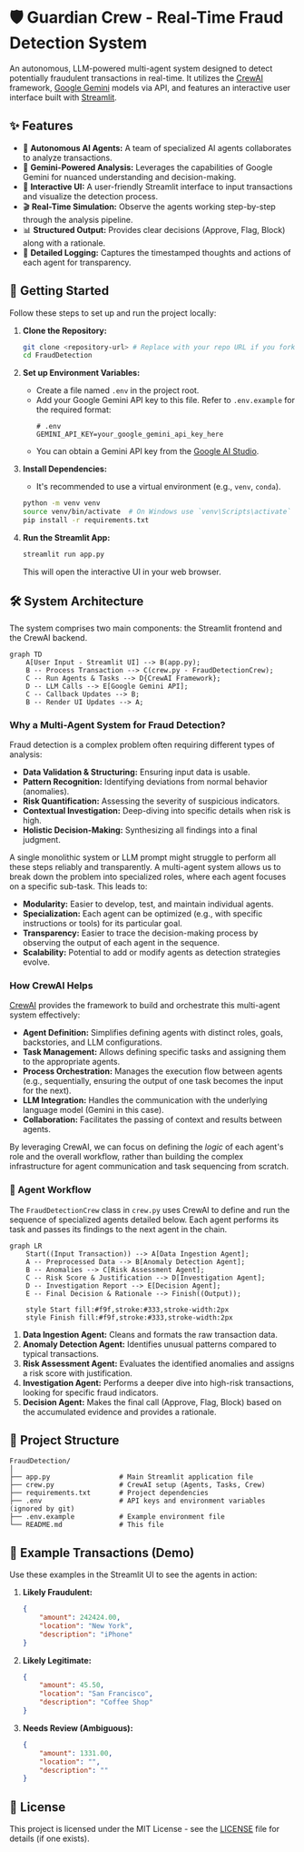 # 🛡️ Guardian Crew - Real-Time Fraud Detection System

An autonomous, LLM-powered multi-agent system designed to detect potentially fraudulent transactions in real-time. It utilizes the [CrewAI](https://www.crewai.com/) framework, [Google Gemini](https://ai.google.dev/) models via API, and features an interactive user interface built with [Streamlit](https://streamlit.io/).

## ✨ Features

- 🤖 **Autonomous AI Agents:** A team of specialized AI agents collaborates to analyze transactions.
- 🧠 **Gemini-Powered Analysis:** Leverages the capabilities of Google Gemini for nuanced understanding and decision-making.
- 🎨 **Interactive UI:** A user-friendly Streamlit interface to input transactions and visualize the detection process.
- 🎬 **Real-Time Simulation:** Observe the agents working step-by-step through the analysis pipeline.
- 📊 **Structured Output:** Provides clear decisions (Approve, Flag, Block) along with a rationale.
- 📝 **Detailed Logging:** Captures the timestamped thoughts and actions of each agent for transparency.

## 🚀 Getting Started

Follow these steps to set up and run the project locally:

1.  **Clone the Repository:**
    ```bash
    git clone <repository-url> # Replace with your repo URL if you fork it
    cd FraudDetection
    ```

2.  **Set up Environment Variables:**
    *   Create a file named `.env` in the project root.
    *   Add your Google Gemini API key to this file. Refer to `.env.example` for the required format:
        ```env
        # .env
        GEMINI_API_KEY=your_google_gemini_api_key_here
        ```
    *   You can obtain a Gemini API key from the [Google AI Studio](https://aistudio.google.com/app/apikey).

3.  **Install Dependencies:**
    *   It's recommended to use a virtual environment (e.g., `venv`, `conda`).
    ```bash
    python -m venv venv
    source venv/bin/activate  # On Windows use `venv\Scripts\activate`
    pip install -r requirements.txt
    ```

4.  **Run the Streamlit App:**
    ```bash
    streamlit run app.py
    ```
    This will open the interactive UI in your web browser.

## 🛠️ System Architecture

The system comprises two main components: the Streamlit frontend and the CrewAI backend.

```mermaid
graph TD
    A[User Input - Streamlit UI] --> B(app.py);
    B -- Process Transaction --> C(crew.py - FraudDetectionCrew);
    C -- Run Agents & Tasks --> D{CrewAI Framework};
    D -- LLM Calls --> E[Google Gemini API];
    C -- Callback Updates --> B;
    B -- Render UI Updates --> A;
```

### Why a Multi-Agent System for Fraud Detection?

Fraud detection is a complex problem often requiring different types of analysis:

*   **Data Validation & Structuring:** Ensuring input data is usable.
*   **Pattern Recognition:** Identifying deviations from normal behavior (anomalies).
*   **Risk Quantification:** Assessing the severity of suspicious indicators.
*   **Contextual Investigation:** Deep-diving into specific details when risk is high.
*   **Holistic Decision-Making:** Synthesizing all findings into a final judgment.

A single monolithic system or LLM prompt might struggle to perform all these steps reliably and transparently. A multi-agent system allows us to break down the problem into specialized roles, where each agent focuses on a specific sub-task. This leads to:

*   **Modularity:** Easier to develop, test, and maintain individual agents.
*   **Specialization:** Each agent can be optimized (e.g., with specific instructions or tools) for its particular goal.
*   **Transparency:** Easier to trace the decision-making process by observing the output of each agent in the sequence.
*   **Scalability:** Potential to add or modify agents as detection strategies evolve.

### How CrewAI Helps

[CrewAI](https://www.crewai.com/) provides the framework to build and orchestrate this multi-agent system effectively:

*   **Agent Definition:** Simplifies defining agents with distinct roles, goals, backstories, and LLM configurations.
*   **Task Management:** Allows defining specific tasks and assigning them to the appropriate agents.
*   **Process Orchestration:** Manages the execution flow between agents (e.g., sequentially, ensuring the output of one task becomes the input for the next).
*   **LLM Integration:** Handles the communication with the underlying language model (Gemini in this case).
*   **Collaboration:** Facilitates the passing of context and results between agents.

By leveraging CrewAI, we can focus on defining the *logic* of each agent's role and the overall workflow, rather than building the complex infrastructure for agent communication and task sequencing from scratch.

### 🤖 Agent Workflow

The `FraudDetectionCrew` class in `crew.py` uses CrewAI to define and run the sequence of specialized agents detailed below. Each agent performs its task and passes its findings to the next agent in the chain.

```mermaid
graph LR
    Start((Input Transaction)) --> A[Data Ingestion Agent];
    A -- Preprocessed Data --> B[Anomaly Detection Agent];
    B -- Anomalies --> C[Risk Assessment Agent];
    C -- Risk Score & Justification --> D[Investigation Agent];
    D -- Investigation Report --> E[Decision Agent];
    E -- Final Decision & Rationale --> Finish((Output));

    style Start fill:#f9f,stroke:#333,stroke-width:2px
    style Finish fill:#f9f,stroke:#333,stroke-width:2px
```

1.  **Data Ingestion Agent:** Cleans and formats the raw transaction data.
2.  **Anomaly Detection Agent:** Identifies unusual patterns compared to typical transactions.
3.  **Risk Assessment Agent:** Evaluates the identified anomalies and assigns a risk score with justification.
4.  **Investigation Agent:** Performs a deeper dive into high-risk transactions, looking for specific fraud indicators.
5.  **Decision Agent:** Makes the final call (Approve, Flag, Block) based on the accumulated evidence and provides a rationale.

## 📁 Project Structure

```
FraudDetection/
│
├── app.py                 # Main Streamlit application file
├── crew.py                # CrewAI setup (Agents, Tasks, Crew)
├── requirements.txt       # Project dependencies
├── .env                   # API keys and environment variables (ignored by git)
├── .env.example           # Example environment file
└── README.md              # This file
```

## 🧪 Example Transactions (Demo)

Use these examples in the Streamlit UI to see the agents in action:

1.  **Likely Fraudulent:**
    ```json
    {
        "amount": 242424.00,
        "location": "New York",
        "description": "iPhone"
    }
    ```

2.  **Likely Legitimate:**
    ```json
    {
        "amount": 45.50,
        "location": "San Francisco",
        "description": "Coffee Shop"
    }
    ```
3.  **Needs Review (Ambiguous):**
    ```json
    {
        "amount": 1331.00,
        "location": "",
        "description": ""
    }
    ```

## 📜 License

This project is licensed under the MIT License - see the [LICENSE](LICENSE) file for details (if one exists). 